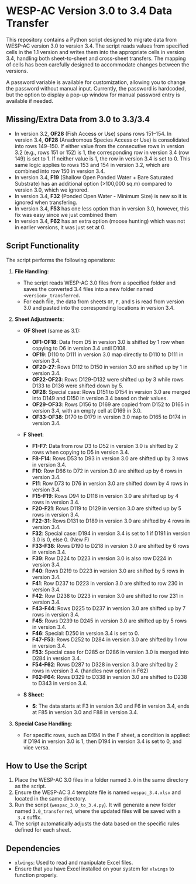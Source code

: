 # WESP-AC Version 3.0 to 3.4 Data Transfer

This repository contains a Python script designed to migrate data from WESP-AC version 3.0 to version 3.4. The script reads values from specified cells in the 1.1 version and writes them into the appropriate cells in version 3.4, handling both sheet-to-sheet and cross-sheet transfers. The mapping of cells has been carefully designed to accommodate changes between the versions.

A password variable is available for customization, allowing you to change the password without manual input. Currently, the password is hardcoded, but the option to display a pop-up window for manual password entry is available if needed.


## Missing/Extra Data from 3.0 to 3.3/3.4
- In version 3.2, **OF28** (Fish Access or Use) spans rows 151–154. In version 3.4, **OF28** (Anadromous Species Access or Use) is consolidated into rows 149–150. If either value from the consecutive rows in version 3.2 (e.g., rows 151 or 152) is 1, the corresponding row in version 3.4 (row 149) is set to 1. If neither value is 1, the row in version 3.4 is set to 0. This same logic applies to rows 153 and 154 in version 3.2, which are combined into row 150 in version 3.4.
- In version 3.4, **F19** (Shallow Open Ponded Water + Bare Saturated Substrate) has an additional option (>100,000 sq.m) compared to version 3.0, which we ignored.
- In version 3.4, **F32** (Ponded Open Water - Minimum Size) is new so it is ignored when transfering.
- In version 3.4, **F53** has one less option than in version 3.0, however, this fix was easy since we just combined them
- In version 3.4, **F62** has an extra option (moose hunting) which was not in earlier versions, it was just set at 0.




## Script Functionality

The script performs the following operations:

1. **File Handling**:
   - The script reads WESP-AC 3.0 files from a specified folder and saves the converted 3.4 files into a new folder named `<version>_transferred`.
   - For each file, the data from sheets `OF`, `F`, and `S` is read from version 3.0 and pasted into the corresponding locations in version 3.4.

2. **Sheet Adjustments**:
   - **OF Sheet** (same as 3.1):
     - **OF1-OF18**: Data from D5 in version 3.0 is shifted by 1 row when copying to D6 in version 3.4 until D108.
     - **OF19**: D110 to D111 in version 3.0 map directly to D110 to D111 in version 3.4.
     - **OF20-27**: Rows D112 to D150 in version 3.0 are shifted up by 1 in version 3.4.
     - **OF22-OF23**: Rows D129-D132 were shifted up by 3 while rows D133 to D136 were shifted down by 5.
	 - **OF28**: Special case: Rows D151 to D154 in version 3.0 are merged into D149 and D150 in version 3.4 based on their values.
     - **OF29-OF33**: Rows D156 to D169 are copied from D152 to D165 in version 3.4, with an empty cell at D169 in 3.0.
     - **OF33-OF38**: D170 to D179 in version 3.0 map to D165 to D174 in version 3.4.

   - **F Sheet**:
     - **F1-F7**: Data from row D3 to D52 in version 3.0 is shifted by 2 rows when copying to D5 in version 3.4.
     - **F8-F14**: Rows D53 to D93 in version 3.0 are shifted up by 3 rows in version 3.4.
     - **F10**: Row D66 to D72 in version 3.0 are shifted up by 6 rows in version 3.4.
     - **F11**: Row D73 to D76 in version 3.0 are shifted down by 4 rows in version 3.4.
     - **F15-F19**: Rows D94 to D118 in version 3.0 are shifted up by 4 rows in version 3.4.
     - **F20-F21**: Rows D119 to D129 in version 3.0 are shifted up by 5 rows in version 3.4.
     - **F22-31**: Rows D131 to D189 in version 3.0 are shifted by 4 rows in version 3.4.
     - **F32**: Special case: D194 in version 3.4 is set to 1 if D191 in version 3.0 is 0, else 0. (New F)
     - **F33-F38**: Rows D190 to D218 in version 3.0 are shifted by 6 rows in version 3.4.
     - **F39**: Row D224 to D223 in version 3.0 is also row D224 in version 3.4.
     - **F40**: Rows D219 to D223 in version 3.0 are shifted by 5 rows in version 3.4.
     - **F41**: Row D237 to D223 in version 3.0 are shifted to row 230 in version 3.4.
     - **F42**: Row D238 to D223 in version 3.0 are shifted to row 231 in version 3.4.
     - **F43-F44**: Rows D225 to D237 in version 3.0 are shifted up by 7 rows in version 3.4.
     - **F45**: Rows D239 to D245 in version 3.0 are shifted up by 5 rows in version 3.4.
     - **F46**: Special: D250 in version 3.4 is set to 0.
     - **F47-F53**: Rows D252 to D284 in version 3.0 are shifted by 1 row in version 3.4.
     - **F53**: Special case for D285 or D286 in version 3.0 is merged into D284 in version 3.4.
     - **F54-F62**: Rows D287 to D328 in version 3.0 are shifted by 2 rows in version 3.4. (handles new option in F62)
     - **F62-F64**: Rows D329 to D338 in version 3.0 are shifted to D238 to D343 in version 3.4.

   - **S Sheet**:
     - **S**: The data starts at F3 in version 3.0 and F6 in version 3.4, ends at F85 in version 3.0 and F88 in version 3.4.


3. **Special Case Handling**:
   - For specific rows, such as D194 in the F sheet, a condition is applied: if D194 in version 3.0 is 1, then D194 in version 3.4 is set to 0, and vice versa.

## How to Use the Script

1. Place the WESP-AC 3.0 files in a folder named `3.0` in the same directory as the script.
2. Ensure the WESP-AC 3.4 template file is named `wespac_3.4.xlsx` and located in the same directory.
3. Run the script (`wespac_3.0_to_3.4.py`). It will generate a new folder named `3.0_transferred`, where the updated files will be saved with a `_3.4` suffix.
4. The script automatically adjusts the data based on the specific rules defined for each sheet.

## Dependencies

- `xlwings`: Used to read and manipulate Excel files.
- Ensure that you have Excel installed on your system for `xlwings` to function properly.